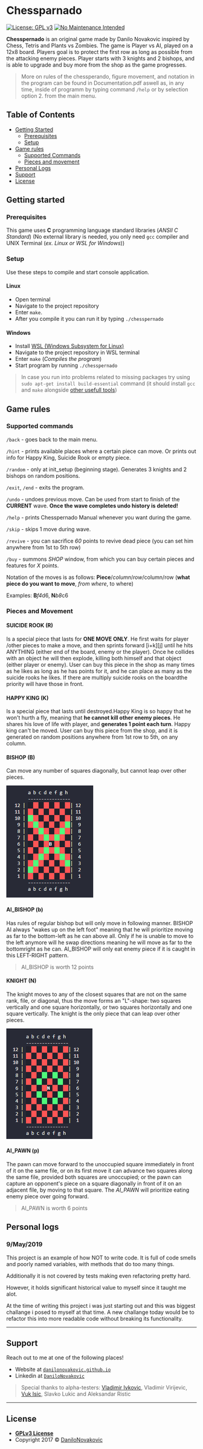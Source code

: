 # Chessparnado

[![License: GPL v3](https://img.shields.io/badge/License-GPLv3-blue.svg)](https://www.gnu.org/licenses/gpl-3.0)
[![No Maintenance Intended](http://unmaintained.tech/badge.svg)](http://unmaintained.tech/)

**Chesspernado** is an original game made by Danilo Novakovic inspired by Chess, Tetris and Plants vs Zombies.
The game is Player vs AI, played on a 12x8 board. Players goal is to protect the first row as long as possible
from the attacking enemy pieces. Player starts with 3 knights and 2 bishops, and is able to upgrade and buy
more from the shop as the game progresses.

> More on rules of the chessperando, figure movement, and notation in the program can be found in Documentation.pdf
aswell as, in any time, inside of programm by typing command `/help` or by selection option 2. from the main menu.

## Table of Contents

- [Getting Started](#getting-started)
  - [Prerequisites](#prerequisites)
  - [Setup](#setup)
- [Game rules](#game-rules)
  - [Supported Commands](#supported-commands)
  - [Pieces and movement](#pieces-and-movement)
- [Personal Logs](#personal-logs)
- [Support](#support)
- [License](#license)

## Getting started

### Prerequisites

This game uses **C** programming language standard libraries (*ANSII C Standard*)
(No external library is needed, you only need `gcc` compiler and UNIX Terminal (*ex. Linux or WSL for Windows*))

### Setup

Use these steps to compile and start console application.

#### Linux

- Open terminal
- Navigate to the project repository
- Enter `make`.
- After you compile it you can run it by typing `./chesspernado`

#### Windows

- Install [WSL (Windows Subsystem for Linux)](https://docs.microsoft.com/en-us/windows/wsl/install-win10)
- Navigate to the project repository in WSL terminal
- Enter `make` (*Compiles the program*)
- Start program by running `./chesspernado`

> In case you run into problems related to missing packages try using `sudo apt-get install build-essential` command (it should install `gcc` and `make` alongside [other usefull tools](https://packages.ubuntu.com/xenial/build-essential))

## Game rules

### Supported commands

`/back` - goes back to the main menu.

`/hint` - prints available places where a certain piece can move. Or prints out info for Happy King, Suicide Rook or empty piece.

`/random` - only at init_setup (beginning stage). Generates 3 knights and 2 bishops on random positions.

`/exit`, `/end` - exits the program.

`/undo` - undoes previous move. Can be used from start to finish of the **CURRENT** wave. **Once the wave completes undo history is deleted!**

`/help` - prints Chesspernado Manual whenever you want during the game.

`/skip` - skips 1 move during wave.

`/revive` - you can sacrifice *60* points to revive dead piece (you can set him anywhere from 1st to 5th row)

`/buy` - summons *SHOP* window, from which you can buy certain pieces and features for *X* points.

Notation of the moves is as follows:
**Piece**/*column*/*row*/column/row
(**what piece do you want to move**, *from where*, to where)

Examples: **B***f4*d6, **N***b8*c6

### Pieces and Movement

#### SUICIDE ROOK (R)

Is a special piece that lasts for **ONE MOVE ONLY**. He first waits for player /other pieces to make a move, and
then sprints forward [i+k][j] until he hits ANYTHING (either end of the board, enemy or the player). Once he collides with an object he will then explode, killing both himself and that object (either player or enemy). User can buy this piece in the shop as many times as he likes as long as he has points for it, and he can place as many as the suicide rooks he likes. If there are multiply suicide rooks on the boardthe priority will have those in front.

#### HAPPY KING (K)

Is a special piece that lasts until destroyed.Happy King is so happy that he won't hurth a fly, meaning that **he cannot kill other enemy pieces**. He shares his love of life with player, and **generates 1 point each turn**.
Happy king can't be moved. User can buy this piece from the shop, and it is generated on random positions anywhere from 1st row to 5th, on any column.

#### BISHOP (B)

Can move any number of squares diagonally, but cannot leap over other pieces.

![Bishop](docs/tutorial-bishop.PNG)

#### AI_BISHOP (b)

Has rules of regular bishop but will only move in
following manner. BISHOP AI always "wakes up on the left foot"
meaning that he will prioritize moving as far to the bottom-left as he
can above all. Only if he is unable to move to the left anymore
will he swap directions meaning he will move as far to the bottomright
as he can. AI_BISHOP will only eat enemy piece if it is caught
in this LEFT-RIGHT pattern.

> AI_BISHOP is worth 12 points

#### KNIGHT (N)

The knight moves to any of the closest squares that are not on the same rank, file, or diagonal, thus the move forms an "L"-shape: two squares vertically and one square horizontally, or two squares horizontally and one square vertically.
The knight is the only piece that can leap over other pieces.

![Knight](docs/tutorial-knight.PNG)

#### AI_PAWN (p)

The pawn can move forward to the unoccupied square immediately in front of it on the same file, or on its first move it can advance two squares along the same file, provided both squares are unoccupied; or the pawn can capture an opponent's piece on a square diagonally in front of it on an adjacent file, by moving to that square. The *AI_PAWN* will prioritize eating enemy piece over going forward.

> AI_PAWN is worth 6 points

## Personal logs

### 9/May/2019

This project is an example of how NOT to write code. It is full of code smells and poorly named variables, with methods that do too many things.

Additionally it is not covered by tests making even refactoring pretty hard.

However, it holds significant historical value to myself since it taught me alot.

At the time of writing this project i was just starting out and this was biggest challange i posed to myself at that time. A new challange today would be to refactor this into more readable code without breaking its functionality.

---

## Support

Reach out to me at one of the following places!

- Website at <a href="https://danilonovakovic.github.io/index.html" target="_blank">`danilonovakovic.github.io`</a>
- Linkedin at <a href="https://www.linkedin.com/in/danilo-novakovi%C4%87-821934167/" target="_blank">`DaniloNovakovic`</a>

> Special thanks to alpha-testers: [Vladimir Ivkovic](https://github.com/vladimirivkovic), Vladimir Virijevic, [Vuk Isic](https://github.com/vukisic), Slavko Lukic and Aleksandar Ristic

---

## License

- **[GPLv3 License](https://www.gnu.org/licenses/gpl-3.0)**
- Copyright 2017 © [DaniloNovakovic](https://github.com/DaniloNovakovic)
